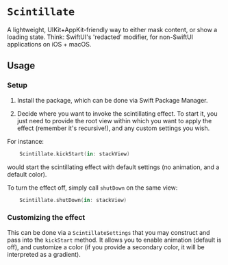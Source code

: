 # ``Scintillate``

A lightweight, UIKit+AppKit-friendly way to either mask content, or show a loading state. Think: SwiftUI's 'redacted'
modifier, for non-SwiftUI applications on iOS + macOS.

## Usage

### Setup

1. Install the package, which can be done via Swift Package Manager.

2. Decide where you want to invoke the scintillating effect. To start it, you just need to provide the root
view within which you want to apply the effect (remember it's recursive!), and any custom settings you wish.

For instance:

```swift
    Scintillate.kickStart(in: stackView)
```
would start the scintillating effect with default settings (no animation, and a default color).

To turn the effect off, simply call `shutDown` on the same view:
```swift
    Scintillate.shutDown(in: stackView)
```

### Customizing the effect

This can be done via a ``ScintillateSettings`` that you may construct and pass into the `kickStart` method.
It allows you to enable animation (default is off), and customize a color (if you provide a secondary color, it
will be interpreted as a gradient). 

